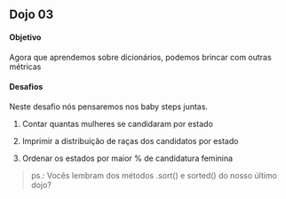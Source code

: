 ## Dojo 03

#### Objetivo

Agora que aprendemos sobre dicionários, podemos brincar com outras métricas 

#### Desafios

Neste desafio nós pensaremos nos baby steps juntas.

1. Contar quantas mulheres se candidaram por estado

2. Imprimir a distribuição de raças dos candidatos por estado

3. Ordenar os estados por maior % de candidatura feminina

> ps.: Vocês lembram dos métodos .sort() e sorted() do nosso último dojo?
